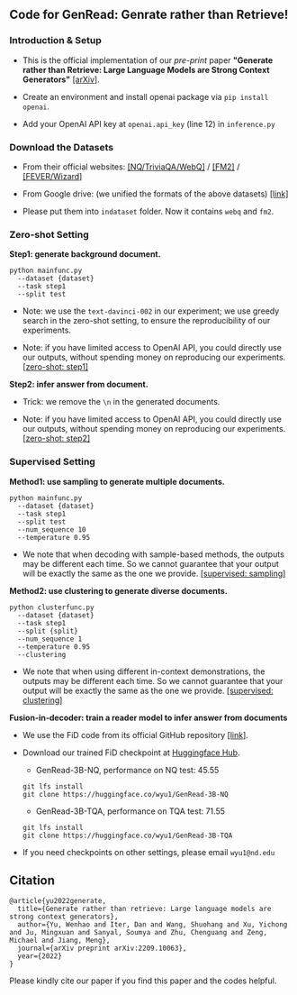 ## Code for GenRead: Genrate rather than Retrieve!

### Introduction & Setup

- This is the official implementation of our *pre-print* paper **"Generate rather than Retrieve: Large Language Models are Strong Context Generators"** [\[arXiv\]](https://arxiv.org/abs/2209.10063).

- Create an environment and install openai package via `pip install openai`.

- Add your OpenAI API key at `openai.api_key` (line 12) in `inference.py`

### Download the Datasets

- From their official websites: [\[NQ/TriviaQA/WebQ\]](https://github.com/facebookresearch/DPR) / [\[FM2\]](https://github.com/google-research/fool-me-twice) / [\[FEVER/Wizard\]](https://github.com/facebookresearch/KILT)

- From Google drive: (we unified the formats of the above datasets) [\[link\]](https://drive.google.com/drive/folders/1lFFTklW_0HuR53hLpFdLClgfSAhXn_2f?usp=sharing)

- Please put them into `indataset` folder. Now it contains `webq` and `fm2`.

### Zero-shot Setting 

**Step1: generate background document.**

```
python mainfunc.py 
  --dataset {dataset} 
  --task step1 
  --split test
```

- Note: we use the `text-davinci-002` in our experiment; we use greedy search in the zero-shot setting, to ensure the reproducibility of our experiments. 

- Note: if you have limited access to OpenAI API, you could directly use our outputs, without spending money on reproducing our experiments. [\[zero-shot: step1\]](https://drive.google.com/drive/folders/1u7VUOX2l86g4JkMPxPZ1vhMW8O7mwRZw?usp=sharing)

**Step2: infer answer from document.**

- Trick: we remove the `\n` in the generated documents. 

- Note: if you have limited access to OpenAI API, you could directly use our outputs, without spending money on reproducing our experiments. [\[zero-shot: step2\]](https://drive.google.com/drive/folders/1s5chlju2Nzh4IqH1I49m73mwlnVL2318?usp=sharing)


### Supervised Setting 

**Method1: use sampling to generate multiple documents.**

```
python mainfunc.py 
  --dataset {dataset} 
  --task step1 
  --split test 
  --num_sequence 10 
  --temperature 0.95
```

- We note that when decoding with sample-based methods, the outputs may be different each time. So we cannot guarantee that your output will be exactly the same as the one we provide. [\[supervised: sampling\]](https://drive.google.com/drive/folders/1ZHmbodWMx1WOyyPFe60_vI6rF3piFAxg?usp=sharing)

**Method2: use clustering to generate diverse documents.**

```
python clusterfunc.py 
  --dataset {dataset} 
  --task step1 
  --split {split} 
  --num_sequence 1 
  --temperature 0.95 
  --clustering
```

- We note that when using different in-context demonstrations, the outputs may be different each time. So we cannot guarantee that your output will be exactly the same as the one we provide. [\[supervised: clustering\]](https://drive.google.com/drive/folders/1DNjTTOLKi24wohJKu1Z-v6b4izfymlLu?usp=sharingg)


**Fusion-in-decoder: train a reader model to infer answer from documents**

- We use the FiD code from its official GitHub repository [\[link\]](https://github.com/facebookresearch/FiD).

- Download our trained FiD checkpoint at [Huggingface Hub](https://huggingface.co/models). 

  - GenRead-3B-NQ, performance on NQ test: 45.55
  ```
  git lfs install
  git clone https://huggingface.co/wyu1/GenRead-3B-NQ
  ```

  - GenRead-3B-TQA, performance on TQA test: 71.55
  ```
  git lfs install
  git clone https://huggingface.co/wyu1/GenRead-3B-TQA
  ```

- If you need checkpoints on other settings, please email `wyu1@nd.edu`

## Citation

```
@article{yu2022generate,
  title={Generate rather than retrieve: Large language models are strong context generators},
  author={Yu, Wenhao and Iter, Dan and Wang, Shuohang and Xu, Yichong and Ju, Mingxuan and Sanyal, Soumya and Zhu, Chenguang and Zeng, Michael and Jiang, Meng},
  journal={arXiv preprint arXiv:2209.10063},
  year={2022}
}
```

Please kindly cite our paper if you find this paper and the codes helpful.
